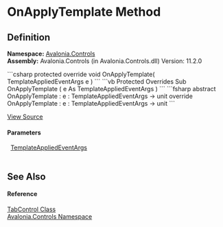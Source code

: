 # OnApplyTemplate Method




## Definition
**Namespace:** <a href="N_Avalonia_Controls">Avalonia.Controls</a>  
**Assembly:** Avalonia.Controls (in Avalonia.Controls.dll) Version: 11.2.0

<Tabs groupId="api-code-preview">
<TabItem value="csharp" label="C#">
```csharp
protected override void OnApplyTemplate(
	TemplateAppliedEventArgs e
)
```
</TabItem>
<TabItem value="vb" label="VB">
```vb
Protected Overrides Sub OnApplyTemplate ( 
	e As TemplateAppliedEventArgs
)
```
</TabItem>
<TabItem value="fsharp" label="F#">
```fsharp
abstract OnApplyTemplate : 
        e : TemplateAppliedEventArgs -> unit 
override OnApplyTemplate : 
        e : TemplateAppliedEventArgs -> unit 
```
</TabItem>
</Tabs>



<a href="https://github.com/AvaloniaUI/Avalonia/tree/master/src/Avalonia.Controls/TabControl.cs#L245" title="View the source code">View Source</a>



#### Parameters
<dl><dt>  <a href="T_Avalonia_Controls_Primitives_TemplateAppliedEventArgs">TemplateAppliedEventArgs</a></dt><dd> </dd></dl>

## See Also


#### Reference
<a href="T_Avalonia_Controls_TabControl">TabControl Class</a>  
<a href="N_Avalonia_Controls">Avalonia.Controls Namespace</a>  
